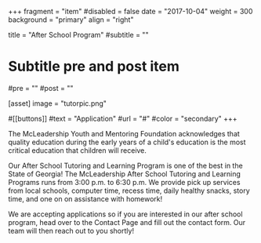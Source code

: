 +++
fragment = "item"
#disabled = false
date = "2017-10-04"
weight = 300
background = "primary"
align = "right"

title = "After School Program"
#subtitle = ""

# Subtitle pre and post item
#pre = ""
#post = ""

[asset]
  image = "tutorpic.png"

#[[buttons]]
  #text = "Application"
  #url = "#"
  #color = "secondary"
+++

The McLeadership Youth and Mentoring Foundation acknowledges that quality education during the early years of a child's education is the most critical education that children will receive. 



Our After School Tutoring and Learning Program is one of the best in the State of Georgia!  The McLeadership After School Tutoring and Learning Programs runs from 3:00 p.m. to 6:30 p.m. We provide pick up services from local schools, computer time, recess time, daily healthy snacks, story time, and one on on assistance with homework!  



We are accepting applications so if you are interested in our after school program, head over to the Contact Page and fill out the contact form. Our team will then reach out to you shortly! 